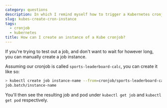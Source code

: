 ```yaml
---
category: questions
description: In which I remind myself how to trigger a Kubernetes cronjob on demand
slug: kubes-create-cron-instance
tags:
  - cronjob
  - kubernetes
title: How can I create an instance of a Kube cronjob?
---
```

If you're trying to test out a job, and don't want to wait for however long, you can manually create a job instance.

Assuming our cronjob is called `sports-leaderboard-calc`, you can create it like so:

```bash
> kubectl create job instance-name --from=cronjob/sports-leaderboard-calc
job.batch/instance-name
```

You'll then see the resulting job and pod under `kubectl get job` and `kubectl get pod` respectively.
